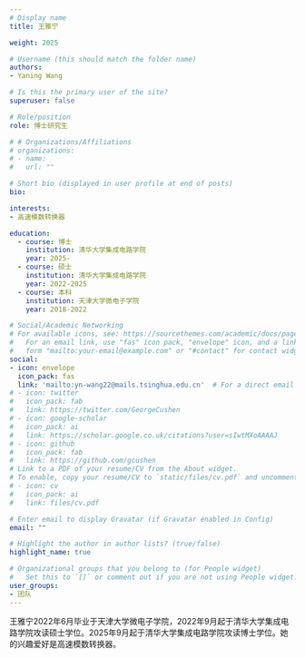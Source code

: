 ```yaml
---
# Display name
title: 王雅宁

weight: 2025

# Username (this should match the folder name)
authors:
- Yaning Wang

# Is this the primary user of the site?
superuser: false

# Role/position
role: 博士研究生

# # Organizations/Affiliations
# organizations:
# - name: 
#   url: ""

# Short bio (displayed in user profile at end of posts)
bio: 

interests:
- 高速模数转换器

education:
  - course: 博士
    institution: 清华大学集成电路学院
    year: 2025-
  - course: 硕士
    institution: 清华大学集成电路学院
    year: 2022-2025
  - course: 本科
    institution: 天津大学微电子学院
    year: 2018-2022

# Social/Academic Networking
# For available icons, see: https://sourcethemes.com/academic/docs/page-builder/#icons
#   For an email link, use "fas" icon pack, "envelope" icon, and a link in the
#   form "mailto:your-email@example.com" or "#contact" for contact widget.
social:
- icon: envelope
  icon_pack: fas
  link: 'mailto:yn-wang22@mails.tsinghua.edu.cn'  # For a direct email link, use "mailto:test@example.org".
# - icon: twitter
#   icon_pack: fab
#   link: https://twitter.com/GeorgeCushen
# - icon: google-scholar
#   icon_pack: ai
#   link: https://scholar.google.co.uk/citations?user=sIwtMXoAAAAJ
# - icon: github
#   icon_pack: fab
#   link: https://github.com/gcushen
# Link to a PDF of your resume/CV from the About widget.
# To enable, copy your resume/CV to `static/files/cv.pdf` and uncomment the lines below.
# - icon: cv
#   icon_pack: ai
#   link: files/cv.pdf

# Enter email to display Gravatar (if Gravatar enabled in Config)
email: ""

# Highlight the author in author lists? (true/false)
highlight_name: true

# Organizational groups that you belong to (for People widget)
#   Set this to `[]` or comment out if you are not using People widget.
user_groups:
- 团队
---
```


王雅宁2022年6月毕业于天津大学微电子学院，2022年9月起于清华大学集成电路学院攻读硕士学位。2025年9月起于清华大学集成电路学院攻读博士学位。她的兴趣爱好是高速模数转换器。